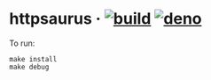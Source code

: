 # httpsaurus &middot; [![build](https://github.com/aegooby/deno-react/actions/workflows/deno.yml/badge.svg)](https://github.com/aegooby/deno-react/actions/workflows/deno.yml) [![deno](https://img.shields.io/badge/deno-v1.8.0-lightgrey?logo=deno)](https://deno.land/posts/v1.8)
To run:

    make install
    make debug
